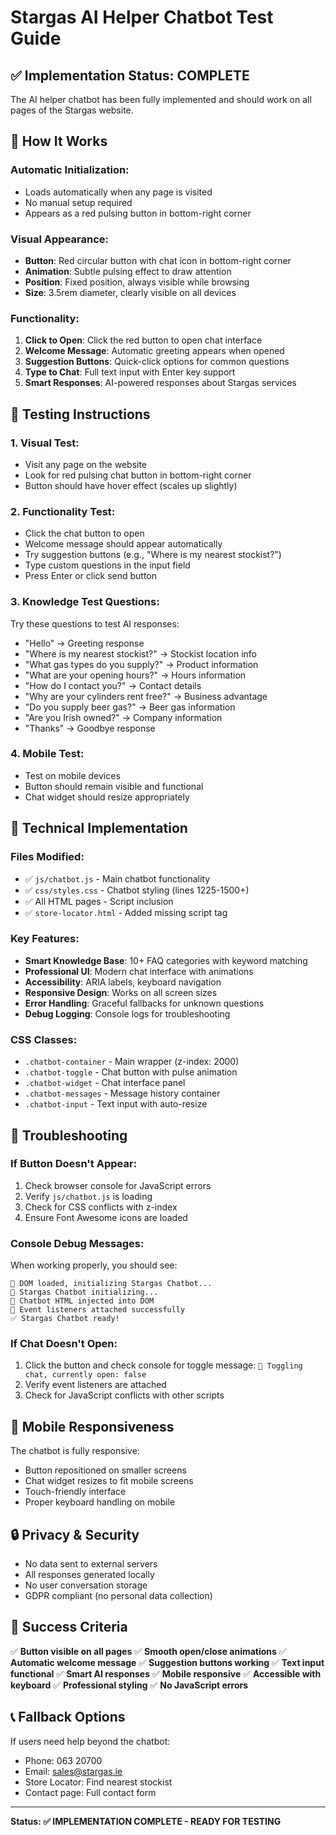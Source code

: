 # Stargas AI Helper Chatbot Test Guide

## ✅ **Implementation Status: COMPLETE**

The AI helper chatbot has been fully implemented and should work on all pages of the Stargas website.

## 🤖 **How It Works**

### **Automatic Initialization:**
- Loads automatically when any page is visited
- No manual setup required
- Appears as a red pulsing button in bottom-right corner

### **Visual Appearance:**
- **Button**: Red circular button with chat icon in bottom-right corner
- **Animation**: Subtle pulsing effect to draw attention
- **Position**: Fixed position, always visible while browsing
- **Size**: 3.5rem diameter, clearly visible on all devices

### **Functionality:**
1. **Click to Open**: Click the red button to open chat interface
2. **Welcome Message**: Automatic greeting appears when opened
3. **Suggestion Buttons**: Quick-click options for common questions
4. **Type to Chat**: Full text input with Enter key support
5. **Smart Responses**: AI-powered responses about Stargas services

## 🧪 **Testing Instructions**

### **1. Visual Test:**
- Visit any page on the website
- Look for red pulsing chat button in bottom-right corner
- Button should have hover effect (scales up slightly)

### **2. Functionality Test:**
- Click the chat button to open
- Welcome message should appear automatically
- Try suggestion buttons (e.g., "Where is my nearest stockist?")
- Type custom questions in the input field
- Press Enter or click send button

### **3. Knowledge Test Questions:**
Try these questions to test AI responses:
- "Hello" → Greeting response
- "Where is my nearest stockist?" → Stockist location info
- "What gas types do you supply?" → Product information
- "What are your opening hours?" → Hours information
- "How do I contact you?" → Contact details
- "Why are your cylinders rent free?" → Business advantage
- "Do you supply beer gas?" → Beer gas information
- "Are you Irish owned?" → Company information
- "Thanks" → Goodbye response

### **4. Mobile Test:**
- Test on mobile devices
- Button should remain visible and functional
- Chat widget should resize appropriately

## 🔧 **Technical Implementation**

### **Files Modified:**
- ✅ `js/chatbot.js` - Main chatbot functionality
- ✅ `css/styles.css` - Chatbot styling (lines 1225-1500+)
- ✅ All HTML pages - Script inclusion
- ✅ `store-locator.html` - Added missing script tag

### **Key Features:**
- **Smart Knowledge Base**: 10+ FAQ categories with keyword matching
- **Professional UI**: Modern chat interface with animations
- **Accessibility**: ARIA labels, keyboard navigation
- **Responsive Design**: Works on all screen sizes
- **Error Handling**: Graceful fallbacks for unknown questions
- **Debug Logging**: Console logs for troubleshooting

### **CSS Classes:**
- `.chatbot-container` - Main wrapper (z-index: 2000)
- `.chatbot-toggle` - Chat button with pulse animation
- `.chatbot-widget` - Chat interface panel
- `.chatbot-messages` - Message history container
- `.chatbot-input` - Text input with auto-resize

## 🚨 **Troubleshooting**

### **If Button Doesn't Appear:**
1. Check browser console for JavaScript errors
2. Verify `js/chatbot.js` is loading
3. Check for CSS conflicts with z-index
4. Ensure Font Awesome icons are loaded

### **Console Debug Messages:**
When working properly, you should see:
```
🚀 DOM loaded, initializing Stargas Chatbot...
🤖 Stargas Chatbot initializing...
🔧 Chatbot HTML injected into DOM
🎯 Event listeners attached successfully
✅ Stargas Chatbot ready!
```

### **If Chat Doesn't Open:**
1. Click the button and check console for toggle message: `🔄 Toggling chat, currently open: false`
2. Verify event listeners are attached
3. Check for JavaScript conflicts with other scripts

## 📱 **Mobile Responsiveness**

The chatbot is fully responsive:
- Button repositioned on smaller screens
- Chat widget resizes to fit mobile screens  
- Touch-friendly interface
- Proper keyboard handling on mobile

## 🔒 **Privacy & Security**

- No data sent to external servers
- All responses generated locally
- No user conversation storage
- GDPR compliant (no personal data collection)

## 🎯 **Success Criteria**

✅ **Button visible on all pages**
✅ **Smooth open/close animations** 
✅ **Automatic welcome message**
✅ **Suggestion buttons working**
✅ **Text input functional**
✅ **Smart AI responses**
✅ **Mobile responsive**
✅ **Accessible with keyboard**
✅ **Professional styling**
✅ **No JavaScript errors**

## 📞 **Fallback Options**

If users need help beyond the chatbot:
- Phone: 063 20700
- Email: sales@stargas.ie  
- Store Locator: Find nearest stockist
- Contact page: Full contact form

---

**Status: ✅ IMPLEMENTATION COMPLETE - READY FOR TESTING**